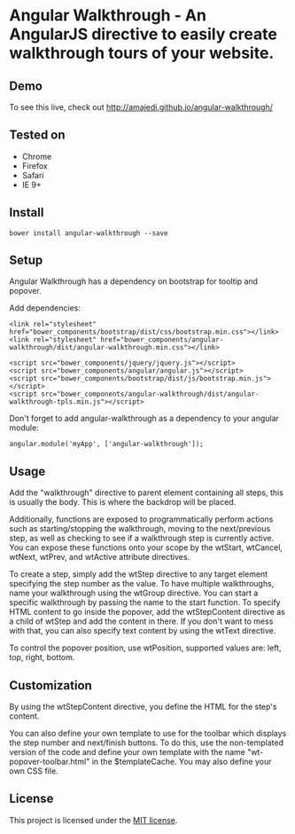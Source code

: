 # Angular Walkthrough - An AngularJS directive to easily create walkthrough tours of your website. 

## Demo

To see this live, check out <http://amajedi.github.io/angular-walkthrough/>

## Tested on

* Chrome
* Firefox
* Safari
* IE 9+

## Install
	bower install angular-walkthrough --save

## Setup

Angular Walkthrough has a dependency on bootstrap for tooltip and popover.

Add dependencies:

	<link rel="stylesheet" href="bower_components/bootstrap/dist/css/bootstrap.min.css"></link>
	<link rel="stylesheet" href="bower_components/angular-walkthrough/dist/angular-walkthrough.min.css"></link>

	<script src="bower_components/jquery/jquery.js"></script>
	<script src="bower_components/angular/angular.js"></script>
	<script src="bower_components/bootstrap/dist/js/bootstrap.min.js"></script>
	<script src="bower_components/angular-walkthrough/dist/angular-walkthrough-tpls.min.js"></script>

Don't forget to add angular-walkthrough as a dependency to your angular module:

	angular.module('myApp', ['angular-walkthrough']);


## Usage

Add the "walkthrough" directive to parent element containing all steps, this is usually the body. This is where the backdrop will be placed.

Additionally, functions are exposed to programmatically perform actions such as starting/stopping the walkthrough, moving to the next/previous step, as well as checking to see if a walkthrough step is currently active. You can expose these functions onto your scope by the wtStart, wtCancel, wtNext, wtPrev, and wtActive attribute directives.

To create a step, simply add the wtStep directive to any target element specifying the step number as the value. To have multiple walkthroughs, name your walkthrough using the wtGroup directive. You can start a specific walkthrough by passing the name to the start function. To specify HTML content to go inside the popover, add the wtStepContent directive as a child of wtStep and add the content in there. If you don't want to mess with that, you can also specify text content by using the wtText directive.

To control the popover position, use wtPosition, supported values are: left, top, right, bottom.


## Customization

By using the wtStepContent directive, you define the HTML for the step's content.

You can also define your own template to use for the toolbar which displays the step number and next/finish buttons. To do this, use the non-templated version of the code and define your own template with the name "wt-popover-toolbar.html" in the $templateCache. You may also define your own CSS file.

## License

This project is licensed under the [MIT license](http://opensource.org/licenses/MIT).

